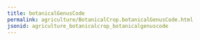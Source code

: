 ```yaml
---
title: botanicalGenusCode
permalink: agriculture/BotanicalCrop.botanicalGenusCode.html
jsonid: agriculture_botanicalcrop_botanicalgenuscode
---
```

